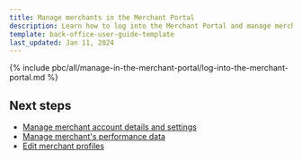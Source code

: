 ```yaml
---
title: Manage merchants in the Merchant Portal
description: Learn how to log into the Merchant Portal and manage merchants
template: back-office-user-guide-template
last_updated: Jan 11, 2024
---
```




{% include pbc/all/manage-in-the-merchant-portal/log-into-the-merchant-portal.md %} <!-- To edit, see /_includes/pbc/all/manage-in-the-merchant-portal/log-into-the-merchant-portal.md -->

## Next steps

* [Manage merchant account details and settings](/docs/pbc/all/merchant-management/{{page.version}}/marketplace/manage-in-the-merchant-portal/manage-merchant-account-details-and-settings.html)
* [Manage merchant's performance data](/docs/pbc/all/merchant-management/{{page.version}}/marketplace/manage-in-the-merchant-portal/manage-merchants-performance-data.html)
* [Edit merchant profiles](/docs/pbc/all/merchant-management/{{page.version}}/marketplace/manage-in-the-merchant-portal/edit-merchant-profiles.html)
